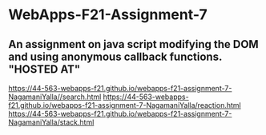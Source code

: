 # WebApps-F21-Assignment-7
An assignment on java script modifying the DOM and using anonymous callback functions.
"HOSTED AT"
---
https://44-563-webapps-f21.github.io/webapps-f21-assignment-7-NagamaniYalla//search.html
https://44-563-webapps-f21.github.io/webapps-f21-assignment-7-NagamaniYalla/reaction.html
https://44-563-webapps-f21.github.io/webapps-f21-assignment-7-NagamaniYalla/stack.html

